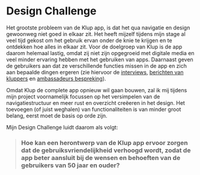 # Design Challenge



Het grootste probleem van de Klup app, is dat het qua navigatie en design gewoonweg niet goed in elkaar zit. Het heeft mijzelf tijdens mijn stage al veel tijd gekost om het gebruik ervan onder de knie te krijgen en te ontdekken hoe alles in elkaar zit. Voor de doelgroep van Klup is de app daarom helemaal lastig, omdat zij niet zijn opgegroeid met digitale media en veel minder ervaring hebben met het gebruiken van apps. Daarnaast geven de gebruikers aan dat ze verschillende functies missen in de app en zich aan bepaalde dingen ergeren \(zie hiervoor de [interviews](https://ninavdberg92.gitbook.io/klup-redesign-productbiografie/verkenning/de-kluppers/interviews), [berichten van kluppers](https://ninavdberg92.gitbook.io/klup-redesign-productbiografie/verkenning/de-kluppers/klachten-van-kluppers) en [ambassadeurs bespreking](https://ninavdberg92.gitbook.io/klup-redesign-productbiografie/verkenning/de-kluppers/ambassadeurs-bespreking)\).

Omdat Klup de complete app opnieuw wil gaan bouwen, zal ik mij tijdens mijn project voornamelijk focussen op het versimpelen van de navigatiestructuur en meer rust en overzicht creëeren in het design. Het toevoegen \(of juist weghalen\) van functionaliteiten is van minder groot belang, eerst moet de basis op orde zijn.

Mijn Design Challenge luidt daarom als volgt:

> ### Hoe kan een herontwerp van de Klup app ervoor zorgen dat de gebruiksvriendelijkheid verhoogd wordt, zodat de app beter aansluit bij de wensen en behoeften van de gebruikers van 50 jaar en ouder?

